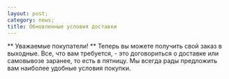 ```yaml
---
layout: post;
category: news;
title: Обновленные условия доставки
---
```

** Уважаемые покупатели! **
Теперь вы можете получить свой заказ в выходные. Все, что вам требуется, - это договориться о доставке или самовывозе заранее, то есть в пятницу.
Мы всегда рады предложить вам наиболее удобные условия покупки.

